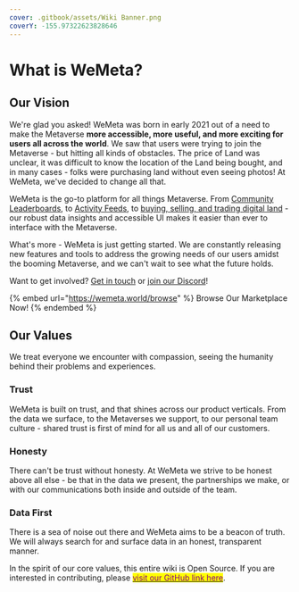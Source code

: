 ```yaml
---
cover: .gitbook/assets/Wiki Banner.png
coverY: -155.97322623828646
---
```


# What is WeMeta?

## Our Vision

We're glad you asked! WeMeta was born in early 2021 out of a need to make the Metaverse **more accessible, more useful, and more exciting for users all across the world**. We saw that users were trying to join the Metaverse - but hitting all kinds of obstacles. The price of Land was unclear, it was difficult to know the location of the Land being bought, and in many cases - folks were purchasing land without even seeing photos! At WeMeta, we've decided to change all that.

WeMeta is the go-to platform for all things Metaverse. From [Community Leaderboards](https://www.wemeta.world/leaderboards), to [Activity Feeds](https://www.wemeta.world), to [buying, selling, and trading digital land](https://www.wemeta.world/browse) - our robust data insights and accessible UI makes it easier than ever to interface with the Metaverse.

What's more - WeMeta is just getting started. We are constantly releasing new features and tools to address the growing needs of our users amidst the booming Metaverse, and we can't wait to see what the future holds.

Want to get involved? [Get in touch](mailto:wemetaverse@gmail.com) or [join our Discord](https://discord.gg/pftAMVkxyU)!



{% embed url="https://wemeta.world/browse" %}
Browse Our Marketplace Now!
{% endembed %}

## Our Values

We treat everyone we encounter with compassion, seeing the humanity behind their problems and experiences.

### Trust

WeMeta is built on trust, and that shines across our product verticals. From the data we surface, to the Metaverses we support, to our personal team culture - shared trust is first of mind for all us and all of our customers.

### Honesty

There can't be trust without honesty. At WeMeta we strive to be honest above all else - be that in the data we present, the partnerships we make, or with our communications both inside and outside of the team.

### Data First

There is a sea of noise out there and WeMeta aims to be a beacon of truth. We will always search for and surface data in an honest, transparent manner.



In the spirit of our core values, this entire wiki is Open Source. If you are interested in contributing, please [<mark style="color:purple;">visit our GitHub link here</mark>](https://github.com/the-metaverse/public-wiki).
